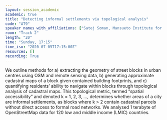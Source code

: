 ```yaml
---
layout: session_academic
academic: true
title: "Detecting informal settlements via topological analysis"
code: "AT9"
speaker_names_with_affiliations: ["Satej Soman, Mansueto Institute for Urban Innovation, University of Chicago","Cooper Nederhood, Mansueto Institute for Urban Innovation, University of Chicago","Nicholas Marchio, Mansueto Institute for Urban Innovation, University of Chicago","Annie Yang, University of Chicago","Anni Beukes, Mansueto Institute for Urban Innovation, University of Chicago","Luis Bettencourt, Mansueto Institute for Urban Innovation, University of Chicago"]
room: "Track 2"
length: "20"
time: "Sunday, 17:15"
time_iso: "2020-07-05T17:15:00Z"
resources: []
recording: True
---
```

We outline methods for a) extracting the geometry of street blocks in urban centres using OSM and remote sensing data, b) generating approximate cadastral maps of a block given contained building footprints, and c) quantifying residents’ ability to navigate within blocks through topological analysis of cadastral maps. This topological metric, termed “spatial accessibility” and denoted k = 1, 2, 3, ..., determines whether areas of a city are informal settlements, as blocks where k &gt; 2 contain cadastral parcels without direct access to formal road networks.  We analysed 1 terabyte of OpenStreetMap data for 120 low and middle income (LMIC) countries.
